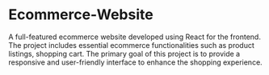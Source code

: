 # Ecommerce-Website
A full-featured ecommerce website developed using React for the frontend. The project includes essential ecommerce functionalities such as product listings, shopping cart. The primary goal of this project is to provide a responsive and user-friendly interface to enhance the shopping experience.
